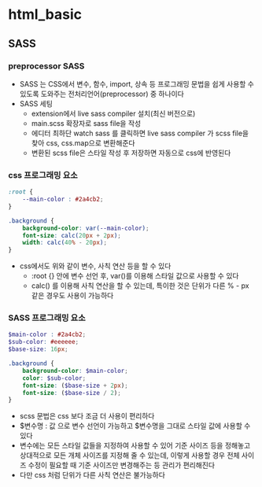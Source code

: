 # html_basic

## SASS
### preprocessor SASS
- SASS 는 CSS에서 변수, 함수, import, 상속 등 프로그래밍 문법을 쉽게 사용할 수 있도록 도와주는 전처리언어(preprocessor) 중 하나이다
- SASS 세팅
    - extension에서 live sass compiler 설치(최신 버전으로)
    - main.scss 확장자로 sass file을 작성
    - 에디터 최하단 watch sass 를 클릭하면 live sass compiler 가 scss file을 찾아 css, css.map으로 변환해준다
    - 변환된 scss file은 스타일 작성 후 저장하면 자동으로 css에 반영된다

### css 프로그래밍 요소
```css
:root {
    --main-color : #2a4cb2;
}

.background {
    background-color: var(--main-color);
    font-size: calc(20px + 2px);
    width: calc(40% - 20px);
}
```
- css에서도 위와 같이 변수, 사칙 연산 등을 할 수 있다
    - :root {} 안에 변수 선언 후, var()를 이용해 스타일 값으로 사용할 수 있다
    - calc() 를 이용해 사칙 연산을 할 수 있는데, 특이한 것은 단위가 다른 % - px 같은 경우도 사용이 가능하다

### SASS 프로그래밍 요소
```scss
$main-color : #2a4cb2;
$sub-color: #eeeeee;
$base-size: 16px;

.background {
    background-color: $main-color;
    color: $sub-color;
    font-size: ($base-size + 2px);
    font-size: ($base-size / 2);
}
```
- scss 문법은 css 보다 조금 더 사용이 편리하다
- $변수명 : 값 으로 변수 선언이 가능하고 $변수명을 그대로 스타일 값에 사용할 수 있다
- 변수에는 모든 스타일 값들을 지정하여 사용할 수 있어 기준 사이즈 등을 정해놓고 상대적으로 모든 개체 사이즈를 지정해 줄 수 있는데, 이렇게 사용할 경우 전체 사이즈 수정이 필요할 때 기준 사이즈만 변경해주는 등 관리가 편리해진다
- 다만 css 처럼 단위가 다른 사칙 연산은 불가능하다